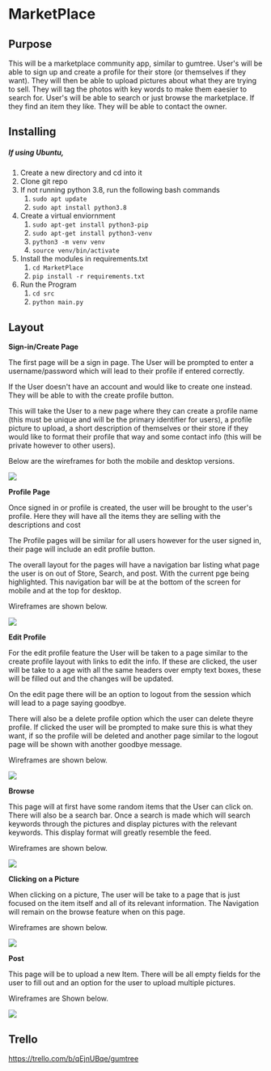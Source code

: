 # MarketPlace

## Purpose

This will be a marketplace community app, similar to gumtree. User's will be able to sign up and create a profile for their store (or themselves if they want). They will then be able to upload pictures about what they are trying to sell. They will tag the photos with key words to make them eaesier to search for.
User's will be able to search or just browse the marketplace. If they find an item they like. They will be able to contact the owner.

## Installing

##### If using Ubuntu,

1. Create a new directory and cd into it
2. Clone git repo
3. If not running python 3.8, run the following bash commands
    1. `sudo apt update`
    2. `sudo apt install python3.8`
4. Create a virtual enviornment
    1. `sudo apt-get install python3-pip`
    2. `sudo apt-get install python3-venv`
    3. `python3 -m venv venv`
    4. `source venv/bin/activate`
5. Install the modules in requirements.txt
    1. `cd MarketPlace`
    2. `pip install -r requirements.txt`
6. Run the Program
    1. `cd src`
    2. `python main.py`


## Layout
**Sign-in/Create Page**

The first page will be a sign in page. The User will be prompted to enter a username/password which will lead to their profile if entered correctly.

If the User doesn't have an account and would like to create one instead. They will be able to with the create profile button.

This will take the User to a new page where they can create a profile name (this must be unique and will be the primary identifier for users), a profile picture to upload, a short description of themselves or their store if they would like to format their profile that way and some contact info (this will be private however to other users).

Below are the wireframes for both the mobile and desktop versions.

![](docs/SignIn.png)

**Profile Page**

Once signed in or profile is created, the user will be brought to the user's profile. Here they will have all the items they are selling with the descriptions and cost

The Profile pages will be similar for all users however for the user signed in, their page will include an edit profile button.

The overall layout for the pages will have a navigation bar listing what page the user is on out of Store, Search, and post. With the current pge being highlighted. This navigation bar will be at the bottom of the screen for mobile and at the top for desktop.

Wireframes are shown below.

![](docs/Stores.png)

**Edit Profile**

For the edit profile feature the User will be taken to a page similar to the create profile layout with links to edit the info. If these are clicked, the user will be take to a age with all the same headers over empty text boxes, these will be filled out and the changes will be updated.

On the edit page there will be an option to logout from the session which will lead to a page saying goodbye.

There will also be a delete profile option which the user can delete theyre profile. If clicked the user will be prompted to make sure this is what they want, if so the profile will be deleted and another page similar to the logout page will be shown with another goodbye message.

Wireframes are shown below.

![](docs/EditStore.png)

**Browse**

This page will at first have some random items that the User can click on. There will also be a search bar. Once a search is made which will search keywords through the pictures and display pictures with the relevant keywords. This display format will greatly resemble the feed.

Wireframes are shown below.

![](docs/Browse.png)

**Clicking on a Picture**

When clicking on a picture, The user will be take to a page that is just focused on the item itself and all of its relevant information. The Navigation will remain on the browse feature when on this page.

Wireframes are shown below.

![](docs/ClickItem.png)

**Post**

This page will be to upload a new Item. There will be all empty fields for the user to fill out and an option for the user to upload multiple pictures.

Wireframes are Shown below.

![](docs/Post.png)

## Trello 

https://trello.com/b/qEjnUBqe/gumtree